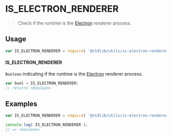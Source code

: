 # IS_ELECTRON_RENDERER

> Check if the runtime is the [Electron][electron] renderer process.


<section class="usage">

## Usage

``` javascript
var IS_ELECTRON_RENDERER = require( '@stdlib/utils/is-electron-renderer' );
```

#### IS_ELECTRON_RENDERER

`Boolean` indicating if the runtime is the [Electron][electron] renderer process.

``` javascript
var bool = IS_ELECTRON_RENDERER;
// returns <boolean>
```

</section>

<!-- /.usage -->


<section class="examples">

## Examples

``` javascript
var IS_ELECTRON_RENDERER = require( '@stdlib/utils/is-electron-renderer' );

console.log( IS_ELECTRON_RENDERER );
// => <boolean>
```

</section>

<!-- /.examples -->


<section class="links">

[electron]: http://electron.atom.io/

</section>

<!-- /.links -->
